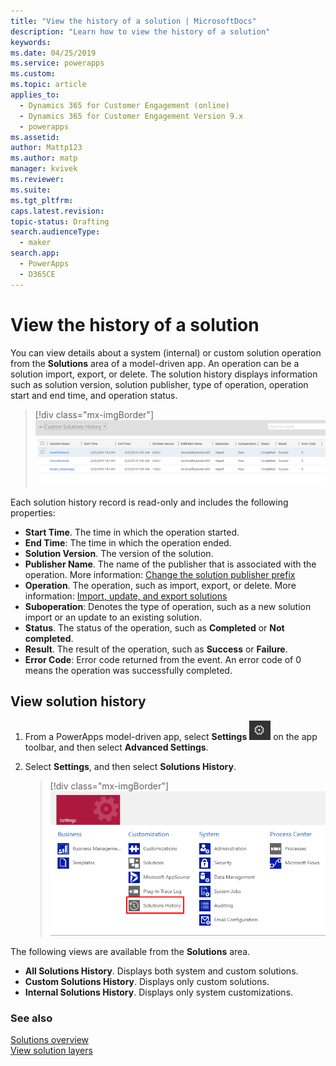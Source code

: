 ```yaml
---
title: "View the history of a solution | MicrosoftDocs"
description: "Learn how to view the history of a solution"
keywords: 
ms.date: 04/25/2019
ms.service: powerapps
ms.custom: 
ms.topic: article
applies_to: 
  - Dynamics 365 for Customer Engagement (online)
  - Dynamics 365 for Customer Engagement Version 9.x
  - powerapps
ms.assetid: 
author: Mattp123
ms.author: matp
manager: kvivek
ms.reviewer: 
ms.suite: 
ms.tgt_pltfrm: 
caps.latest.revision: 
topic-status: Drafting
search.audienceType: 
  - maker
search.app: 
  - PowerApps
  - D365CE
---
```


# View the history of a solution

You can view details about a system (internal) or custom solution operation from the **Solutions** area of a model-driven app. An operation can be a solution import, export, or delete. The solution history displays information such as solution version, solution publisher, type of operation, operation start and end time, and operation status.

> [!div class="mx-imgBorder"] 
> ![](media/solutions-history-custom-view.png "Solutions history custom view")

Each solution history record is read-only and includes the following properties: 
- **Start Time**. The time in which the operation started. 
- **End Time**: The time in which the operation ended. 
- **Solution Version**. The version of the solution. 
- **Publisher Name**. The name of the publisher that is associated with the operation. More information: [Change the solution publisher prefix](change-solution-publisher-prefix.md)  
- **Operation**. The operation, such as import, export, or delete. More information: [Import, update, and export solutions](import-update-export-solutions.md)
- **Suboperation**: Denotes the type of operation, such as a new solution import or an update to an existing solution. 
- **Status**. The status of the operation, such as **Completed** or **Not completed**. 
- **Result**. The result of the operation, such as **Success** or **Failure**. 
- **Error Code**: Error code returned from the event. An error code of 0 means the operation was successfully completed. 

## View solution history
1.	From a PowerApps model-driven app, select **Settings** ![Settings](../model-driven-apps/media/powerapps-gear.png) on the app toolbar, and then select **Advanced Settings**. 
2.	Select **Settings**, and then select **Solutions History**.

     > [!div class="mx-imgBorder"] 
     > ![](media/solution-history-sitemap.png "Solution History area")

The following views are available from the **Solutions** area. 
- **All Solutions History**. Displays both system and custom solutions. 
- **Custom Solutions History**. Displays only custom solutions. 
- **Internal Solutions History**. Displays only system customizations. 

### See also
[Solutions overview](solutions-overview.md) <br />
[View solution layers](solution-layers.md)

